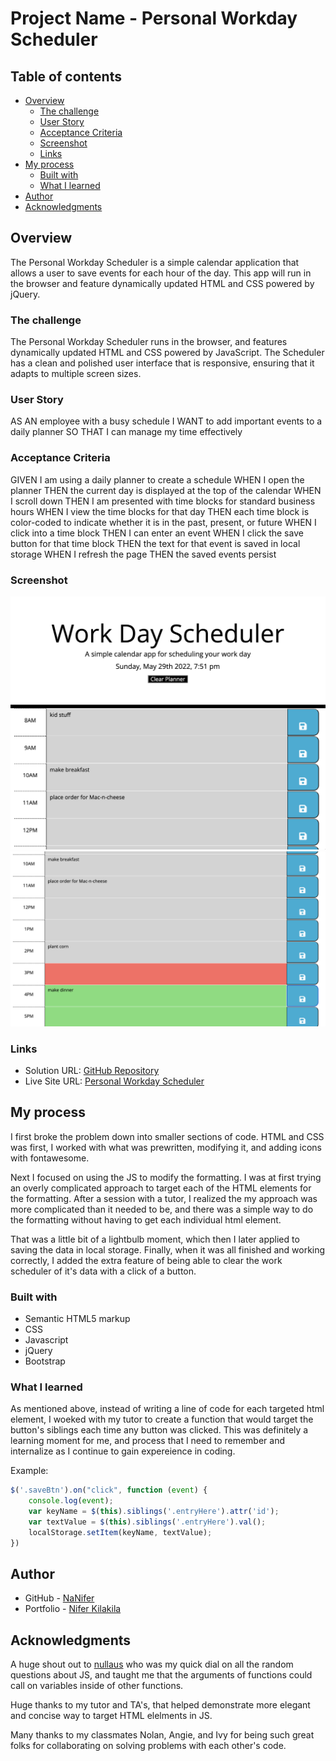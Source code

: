 # Project Name - Personal Workday Scheduler

## Table of contents

- [Overview](#overview)
  - [The challenge](#the-challenge)
  - [User Story](#user-story)
  - [Acceptance Criteria](#acceptance-criteria)
  - [Screenshot](#screenshot)
  - [Links](#links)
- [My process](#my-process)
  - [Built with](#built-with)
  - [What I learned](#what-i-learned)
- [Author](#author)
- [Acknowledgments](#acknowledgments)


## Overview
The Personal Workday Scheduler is a simple calendar application that allows a user to save events for each hour of the day. This app will run in the browser and feature dynamically updated HTML and CSS powered by jQuery.

### The challenge

The Personal Workday Scheduler runs in the browser, and features dynamically updated HTML and CSS powered by JavaScript. The Scheduler has a clean and polished user interface that is responsive, ensuring that it adapts to multiple screen sizes.

### User Story

AS AN employee with a busy schedule
I WANT to add important events to a daily planner
SO THAT I can manage my time effectively

### Acceptance Criteria

GIVEN I am using a daily planner to create a schedule
WHEN I open the planner
THEN the current day is displayed at the top of the calendar
WHEN I scroll down
THEN I am presented with time blocks for standard business hours
WHEN I view the time blocks for that day
THEN each time block is color-coded to indicate whether it is in the past, present, or future
WHEN I click into a time block
THEN I can enter an event
WHEN I click the save button for that time block
THEN the text for that event is saved in local storage
WHEN I refresh the page
THEN the saved events persist

### Screenshot

![](./images/Screen-shot-1.png)
![](./images/Screen-shot2.png)


### Links

- Solution URL: [GitHub Repository](https://github.com/NaNifer/Personal-Workday-Scheduler-h5)
- Live Site URL: [Personal Workday Scheduler](https://nanifer.github.io/Personal-Workday-Scheduler-h5/)


## My process

I first broke the problem down into smaller sections of code. HTML and CSS was first, I worked with what was prewritten, modifying it, and adding icons with fontawesome.

Next I focused on using the JS to modify the formatting. I was at first trying an overly complicated approach to target each of the HTML elements for the formatting. After a session with a tutor, I realized the my approach was more complicated than it needed to be, and there was a simple way to do the formatting without having to get each individual html element. 

That was a little bit of a lightbulb moment, which then I later applied to saving the data in local storage. Finally, when it was all finished and working correctly, I added the extra feature of being able to clear the work scheduler of it's data with a click of a button.


### Built with

- Semantic HTML5 markup
- CSS
- Javascript
- jQuery
- Bootstrap

### What I learned

As mentioned above, instead of writing a line of code for each targeted html element, I woeked with my tutor to create a function that would target the button's siblings each time any button was clicked. This was definitely a learning moment for me, and process that I need to remember and internalize as I continue to gain expereience in coding.

Example:

```js
$('.saveBtn').on("click", function (event) {
    console.log(event);
    var keyName = $(this).siblings('.entryHere').attr('id');
    var textValue = $(this).siblings('.entryHere').val();
    localStorage.setItem(keyName, textValue);
})
```

## Author

- GitHub - [NaNifer](https://github.com/NaNifer)
- Portfolio - [Nifer Kilakila](https://nanifer.github.io/Nifer-Kilakila-Portfolio-h2/)


## Acknowledgments

A huge shout out to [nullaus](https://github.com/nullaus) who was my quick dial on all the random questions about JS, and taught me that the arguments of functions could call on variables inside of other functions.

Huge thanks to my tutor and TA's, that helped demonstrate more elegant and concise way to target HTML elelments in JS.

Many thanks to my classmates Nolan, Angie, and Ivy for being such great folks for collaborating on solving problems with each other's code. 